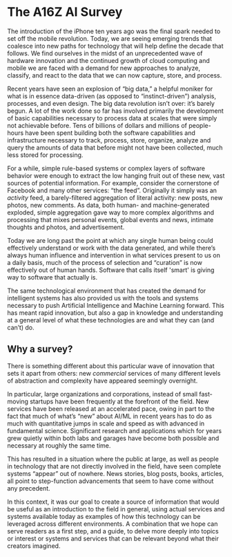 # The A16Z AI Survey

The introduction of the iPhone ten years ago was the final spark needed to set off the mobile revolution. Today, we are seeing emerging trends that coalesce into new paths for technology that will help define the decade that follows. We find ourselves in the midst of an unprecedented wave of hardware innovation and the continued growth of cloud computing and mobile we are faced with a demand for new approaches to analyze, classify, and react to the data that we can now capture, store, and process.

Recent years have seen an explosion of “big data,” a helpful moniker for what is in essence data-driven (as opposed to “instinct-driven”) analysis, processes, and even design. The big data revolution isn’t over: it’s barely begun. A lot of the work done so far has involved primarily the development of basic capabilities necessary to process data at scales that were simply not achievable before. Tens of billions of dollars and millions of people-hours have been spent building both the software capabilities and infrastructure necessary to track, process, store, organize, analyze and query the amounts of data that before might not have been collected, much less stored for processing.

For a while, simple rule-based systems or complex layers of software behavior were enough to extract the low hanging fruit out of these new, vast sources of potential information. For example, consider the cornerstone of Facebook and many other services: “the feed”. Originally it simply was an _activity_ feed, a barely-filtered aggregation of literal activity: new posts, new photos, new comments. As data, both human- and machine-generated exploded, simple aggregation gave way to more complex algorithms and processing that mixes personal events, global events and news, intimate thoughts and photos, and advertisement.

Today we are long past the point at which any single human being could effectively understand or work with the data generated, and while there’s always human influence and intervention in what services present to us on a daily basis, much of the process of selection and “curation” is now effectively out of human hands. Software that calls itself 'smart' is giving way to software that actually is.

The same technological environment that has created the demand for intelligent systems has also provided us with the tools and systems necessary to push Artificial Intelligence and Machine Learning forward. This has meant rapid innovation, but also a gap in knowledge and understanding at a general level of what these technologies are and what they can (and can’t) do.

## Why a survey?

There is something different about this particular wave of innovation that sets it apart from others: new _commercial_ services of many different levels of abstraction and complexity have appeared seemingly overnight. 

In particular, large organizations and corporations, instead of small fast-moving startups have been frequently at the forefront of the field. New services have been released at an accelerated pace, owing in part to the fact that much of what’s “new” about AI/ML in recent years has to do as much with quantitative jumps in scale and speed as with advanced in fundamental science. Significant research and applications which for years grew quietly within both labs and garages have become both possible and necessary at roughly the same time.

This has resulted in a situation where the public at large, as well as people in technology that are not directly involved in the field, have seen complete systems “appear” out of nowhere. News stories, blog posts, books, articles, all point to step-function advancements that seem to have come without any precedent.

In this context, it was our goal to create a source of information that would be useful as an introduction to the field in general, using actual services and systems available today as examples of how this technology can be leveraged across different environments. A combination that we hope can serve readers as a first step, and a guide, to delve more deeply into topics or interest or systems and services that can be relevant beyond what their creators imagined.
